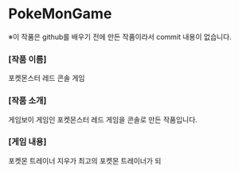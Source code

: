 # PokeMonGame

※이 작품은 github를 배우기 전에 만든 작품이라서 commit 내용이 없습니다.

<h3>[작품 이름]</h3>
포켓몬스터 레드 콘솔 게임

<h3>[작품 소개]</h3>
게임보이 게임인 포켓몬스터 레드 게임을 콘솔로 만든 작품입니다.

<h3>[게임 내용]</h3>
포켓몬 트레이너 지우가 최고의 포켓몬 트레이너가 되 

